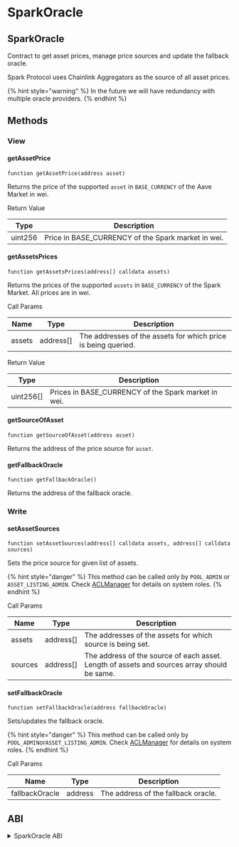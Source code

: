 # SparkOracle

## SparkOracle

Contract to get asset prices, manage price sources and update the fallback oracle.

Spark Protocol uses Chainlink Aggregators as the source of all asset prices.

{% hint style="warning" %}
In the future we will have redundancy with multiple oracle providers.
{% endhint %}

## Methods

### View

#### getAssetPrice

`function getAssetPrice(address asset)`

Returns the price of the supported `asset` in `BASE_CURRENCY` of the Aave Market in wei.

Return Value

| Type    | Description                                         |
| ------- |-----------------------------------------------------|
| uint256 | Price in BASE\_CURRENCY of the Spark market in wei. |

#### getAssetsPrices

`function getAssetsPrices(address[] calldata assets)`

Returns the prices of the supported `assets` in `BASE_CURRENCY` of the Spark Market. All prices are in wei.

Call Params

| Name   | Type       | Description                                                   |
| ------ | ---------- | ------------------------------------------------------------- |
| assets | address\[] | The addresses of the assets for which price is being queried. |

Return Value

| Type       | Description                                         |
| ---------- | --------------------------------------------------- |
| uint256\[] | Prices in BASE\_CURRENCY of the Spark market in wei. |

#### getSourceOfAsset

`function getSourceOfAsset(address asset)`

Returns the address of the price source for `asset`.

#### getFallbackOracle

`function getFallbackOracle()`

Returns the address of the fallback oracle.

### Write

#### setAssetSources

`function setAssetSources(address[] calldata assets, address[] calldata sources)`

Sets the price source for given list of assets.

{% hint style="danger" %}
This method can be called only by `POOL_ADMIN` or `ASSET_LISTING_ADMIN`. Check [ACLManager](aclmanager.md) for details on system roles.
{% endhint %}

Call Params

| Name    | Type       | Description                                                                                 |
| ------- | ---------- | ------------------------------------------------------------------------------------------- |
| assets  | address\[] | The addresses of the assets for which source is being set.                                  |
| sources | address\[] | The address of the source of each asset. Length of assets and sources array should be same. |

#### setFallbackOracle

`function setFallbackOracle(address fallbackOracle)`

Sets/updates the fallback oracle.

{% hint style="danger" %}
This method can be called only by `POOL_ADMIN`or`ASSET_LISTING_ADMIN`. Check [ACLManager](aclmanager.md) for details on system roles.
{% endhint %}

Call Params

| Name           | Type    | Description                         |
| -------------- | ------- | ----------------------------------- |
| fallbackOracle | address | The address of the fallback oracle. |

## ABI
<details>
<summary>SparkOracle ABI</summary>

```
[
    {
        "inputs": [
            {
                "internalType": "contract IPoolAddressesProvider",
                "name": "provider",
                "type": "address"
            },
            {
                "internalType": "address[]",
                "name": "assets",
                "type": "address[]"
            },
            {
                "internalType": "address[]",
                "name": "sources",
                "type": "address[]"
            },
            {
                "internalType": "address",
                "name": "fallbackOracle",
                "type": "address"
            },
            {
                "internalType": "address",
                "name": "baseCurrency",
                "type": "address"
            },
            {
                "internalType": "uint256",
                "name": "baseCurrencyUnit",
                "type": "uint256"
            }
        ],
        "stateMutability": "nonpayable",
        "type": "constructor"
    },
    {
        "anonymous": false,
        "inputs": [
            {
                "indexed": true,
                "internalType": "address",
                "name": "asset",
                "type": "address"
            },
            {
                "indexed": true,
                "internalType": "address",
                "name": "source",
                "type": "address"
            }
        ],
        "name": "AssetSourceUpdated",
        "type": "event"
    },
    {
        "anonymous": false,
        "inputs": [
            {
                "indexed": true,
                "internalType": "address",
                "name": "baseCurrency",
                "type": "address"
            },
            {
                "indexed": false,
                "internalType": "uint256",
                "name": "baseCurrencyUnit",
                "type": "uint256"
            }
        ],
        "name": "BaseCurrencySet",
        "type": "event"
    },
    {
        "anonymous": false,
        "inputs": [
            {
                "indexed": true,
                "internalType": "address",
                "name": "fallbackOracle",
                "type": "address"
            }
        ],
        "name": "FallbackOracleUpdated",
        "type": "event"
    },
    {
        "inputs": [],
        "name": "ADDRESSES_PROVIDER",
        "outputs": [
            {
                "internalType": "contract IPoolAddressesProvider",
                "name": "",
                "type": "address"
            }
        ],
        "stateMutability": "view",
        "type": "function"
    },
    {
        "inputs": [],
        "name": "BASE_CURRENCY",
        "outputs": [
            {
                "internalType": "address",
                "name": "",
                "type": "address"
            }
        ],
        "stateMutability": "view",
        "type": "function"
    },
    {
        "inputs": [],
        "name": "BASE_CURRENCY_UNIT",
        "outputs": [
            {
                "internalType": "uint256",
                "name": "",
                "type": "uint256"
            }
        ],
        "stateMutability": "view",
        "type": "function"
    },
    {
        "inputs": [
            {
                "internalType": "address",
                "name": "asset",
                "type": "address"
            }
        ],
        "name": "getAssetPrice",
        "outputs": [
            {
                "internalType": "uint256",
                "name": "",
                "type": "uint256"
            }
        ],
        "stateMutability": "view",
        "type": "function"
    },
    {
        "inputs": [
            {
                "internalType": "address[]",
                "name": "assets",
                "type": "address[]"
            }
        ],
        "name": "getAssetsPrices",
        "outputs": [
            {
                "internalType": "uint256[]",
                "name": "",
                "type": "uint256[]"
            }
        ],
        "stateMutability": "view",
        "type": "function"
    },
    {
        "inputs": [],
        "name": "getFallbackOracle",
        "outputs": [
            {
                "internalType": "address",
                "name": "",
                "type": "address"
            }
        ],
        "stateMutability": "view",
        "type": "function"
    },
    {
        "inputs": [
            {
                "internalType": "address",
                "name": "asset",
                "type": "address"
            }
        ],
        "name": "getSourceOfAsset",
        "outputs": [
            {
                "internalType": "address",
                "name": "",
                "type": "address"
            }
        ],
        "stateMutability": "view",
        "type": "function"
    },
    {
        "inputs": [
            {
                "internalType": "address[]",
                "name": "assets",
                "type": "address[]"
            },
            {
                "internalType": "address[]",
                "name": "sources",
                "type": "address[]"
            }
        ],
        "name": "setAssetSources",
        "outputs": [],
        "stateMutability": "nonpayable",
        "type": "function"
    },
    {
        "inputs": [
            {
                "internalType": "address",
                "name": "fallbackOracle",
                "type": "address"
            }
        ],
        "name": "setFallbackOracle",
        "outputs": [],
        "stateMutability": "nonpayable",
        "type": "function"
    }
]
```
</details>